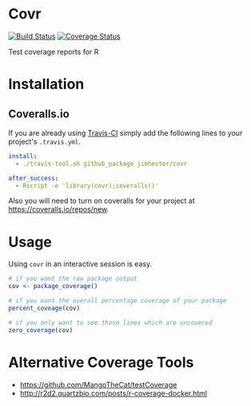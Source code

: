 # Covr #
[![Build Status](https://travis-ci.org/jimhester/covr.png?branch=master)](https://travis-ci.org/jimhester/covr)
[![Coverage Status](https://img.shields.io/coveralls/jimhester/covr.svg?style=flat)](https://coveralls.io/r/jimhester/covr?branch=master)

Test coverage reports for R

# Installation #
## Coveralls.io ##
If you are already using [Travis-CI](https://travis-ci.org) simply add the following lines
to your project's `.travis.yml`.

```yml
install:
  - ./travis-tool.sh github_package jimhester/covr

after_success:
  - Rscript -e 'library(covr);coveralls()'
```

Also you will need to turn on coveralls for your project at <https://coveralls.io/repos/new>.

# Usage #
Using `covr` in an interactive session is easy.

```r
# if you want the raw package output
cov <- package_coverage()

# if you want the overall percentage coverage of your package
percent_coveage(cov)

# if you only want to see those lines which are uncovered
zero_coverage(cov)
```

# Alternative Coverage Tools #
- <https://github.com/MangoTheCat/testCoverage>
- <http://r2d2.quartzbio.com/posts/r-coverage-docker.html>
